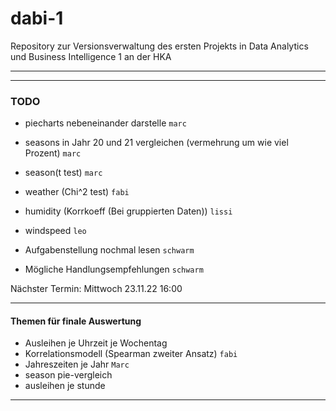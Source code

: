# dabi-1
Repository zur Versionsverwaltung des ersten Projekts in Data Analytics und Business Intelligence 1 an der HKA

---
---
### TODO

- piecharts nebeneinander darstelle `marc`
- seasons in Jahr 20 und 21 vergleichen (vermehrung um wie viel Prozent) `marc`
- season(t test) `marc`
- weather (Chi^2 test) `fabi`
- humidity (Korrkoeff (Bei gruppierten Daten)) `lissi`
- windspeed `leo`

- Aufgabenstellung nochmal lesen `schwarm`
- Mögliche Handlungsempfehlungen `schwarm`


Nächster Termin: Mittwoch 23.11.22 16:00

---

#### Themen für finale Auswertung

- Ausleihen je Uhrzeit je Wochentag 
- Korrelationsmodell (Spearman zweiter Ansatz) `fabi`
- Jahreszeiten je Jahr `Marc`
- season pie-vergleich 
- ausleihen je stunde 
---



